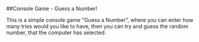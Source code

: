 ##Console Game - Guess a Number!

This is a simple console game "Guess a Number", where you can enter how many tries would you like to have, 
then you can try and guess the random number, that the computer has selected.
